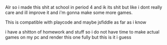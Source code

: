 Alr so i made this shit at school in period 4 and ik its shit but like i dont really care and ill improve it and i'm gonna make some more games.

This is compatible with playcode and maybe jsfiddle as far as i know

i have a shitton of homework and stuff so i do not have time to make actual games on my pc and render this one fully but this is it i guess
